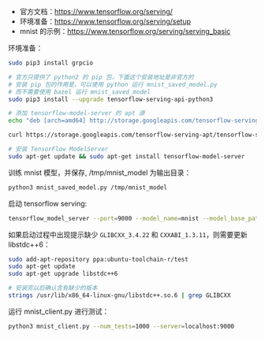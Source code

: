 - 官方文档：https://www.tensorflow.org/serving/
- 环境准备：https://www.tensorflow.org/serving/setup
- mnist 的示例：https://www.tensorflow.org/serving/serving_basic

环境准备：
```bash
sudo pip3 install grpcio

# 官方只提供了 python2 的 pip 包，下面这个安装地址是非官方的
# 安装 pip 包的作用是，可以使用 python 运行 mnist_saved_model.py 
# 而不需要使用 bazel 运行 mnist_saved_model
sudo pip3 install --upgrade tensorflow-serving-api-python3

# 添加 tensorflow-model-server 的 apt 源
echo "deb [arch=amd64] http://storage.googleapis.com/tensorflow-serving-apt stable tensorflow-model-server tensorflow-model-server-universal" | sudo tee /etc/apt/soures.list.d/tensorflow-serving.list

curl https://storage.googleapis.com/tensorflow-serving-apt/tensorflow-serving.release.pub.gpg | sudo apt-key add -

# 安装 TensorFlow ModelServer
sudo apt-get update && sudo apt-get install tensorflow-model-server
```

训练 mnist 模型，并保存, /tmp/mnist_model 为输出目录：
```bash
python3 mnist_saved_model.py /tmp/mnist_model
```

启动 tensorflow serving:
```bash
tensorflow_model_server --port=9000 --model_name=mnist --model_base_path=/tmp/mnist_model/
```

如果启动过程中出现提示缺少 `GLIBCXX_3.4.22` 和 `CXXABI_1.3.11`，则需要更新 libstdc++6：
```bash
sudo add-apt-repository ppa:ubuntu-toolchain-r/test
sudo apt-get update
sudo apt-get upgrade libstdc++6

# 安装完以后确认含有缺少的版本
strings /usr/lib/x86_64-linux-gnu/libstdc++.so.6 | grep GLIBCXX
```

运行 mnist_client.py 进行测试：
```bash
python3 mnist_client.py --num_tests=1000 --server=localhost:9000
```